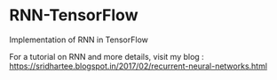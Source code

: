 # RNN-TensorFlow
Implementation of RNN in TensorFlow

For a tutorial on RNN and more details, visit my blog : https://sridhartee.blogspot.in/2017/02/recurrent-neural-networks.html
